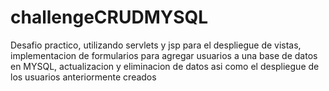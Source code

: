 # challengeCRUDMYSQL

Desafio practico, utilizando servlets y jsp para el despliegue de vistas, implementacion de formularios para agregar usuarios a una base de datos en MYSQL, actualizacion y eliminacion de datos
asi como el despliegue de los usuarios anteriormente creados
